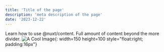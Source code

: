 ```yaml
---
title: 'Title of the page'
description: 'meta description of the page'
date: '2023-12-22'
---
```


<!-- Content of the page -->

Learn how to use @nuxt/content. Full amount of content beyond the more divider. ![A Cool Image](/discord.png){: width=150 height=100 style="float:right; padding:16px"}
